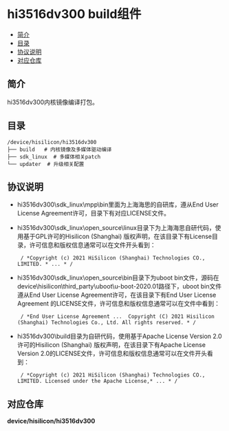 # hi3516dv300 build组件<a name="ZH-CN_TOPIC_0000001156175291"></a>

-   [简介](#section469617221261)
-   [目录](#section12212842173518)
-   [协议说明](#section1312121216216)
-   [对应仓库](#section641143415335)

## 简介<a name="section469617221261"></a>

hi3516dv300内核镜像编译打包。

## 目录<a name="section12212842173518"></a>

```
/device/hisilicon/hi3516dv300
├── build   # 内核镜像及多媒体驱动编译
├── sdk_linux  # 多媒体相关patch
└── updater  # 升级相关配置
```

## 协议说明<a name="section1312121216216"></a>

-   hi3516dv300\\sdk\_linux\\mpp\\bin里面为上海海思的自研库，遵从End User License Agreement许可，目录下有对应LICENSE文件。
-   hi3516dv300\\sdk\_linux\\open\_source\\linux目录下为上海海思自研代码，使用基于GPL许可的Hisilicon \(Shanghai\) 版权声明，在该目录下有License目录，许可信息和版权信息通常可以在文件开头看到：

    ```
     / *Copyright (c) 2021 HiSilicon (Shanghai) Technologies CO., LIMITED. * ... * /
    ```

-   hi3516dv300\\sdk\_linux\\open\_source\\bin目录下为uboot bin文件，源码在device\\hisilicon\\third\_party\\uboot\\u-boot-2020.01路径下，uboot bin文件遵从End User License Agreement许可，在该目录下有End User License Agreement 的LICENSE文件，许可信息和版权信息通常可以在文件中看到：

    ```
     / *End User License Agreement ...  Copyright (C) 2021 Hisilicon (Shanghai) Technologies Co., Ltd. All rights reserved. * /
    ```

-   hi3516dv300\\build目录为自研代码，使用基于Apache License Version 2.0许可的Hisilicon \(Shanghai\) 版权声明，在该目录下有Apache License Version 2.0的LICENSE文件，许可信息和版权信息通常可以在文件开头看到：

    ```
     / *Copyright (c) 2021 HiSilicon (Shanghai) Technologies CO., LIMITED. Licensed under the Apache License,* ... * /
    ```


## 对应仓库<a name="section641143415335"></a>

**device/hisilicon/hi3516dv300**

